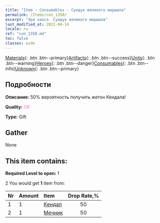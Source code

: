 ```yaml
---
title: "Item - Consumables - Сундук великого маршала"
permalink: /Items/con_1350/
excerpt: "Эра хаоса  Сундук великого маршала"
last_modified_at: 2021-04-14
locale: ru
ref: "con_1350.md"
toc: false
classes: wide
---
```

 [Materials](/ru/Items/){: .btn .btn--primary}[Artifacts](/ru/Items/Artifacts/){: .btn .btn--success}[Units](/ru/Items/Units/){: .btn .btn--warning}[Heroes](/ru/Items/Heroes/){: .btn .btn--danger}[Consumables](/ru/Items/Consumables/){: .btn .btn--info}[Unknown](/ru/Items/Unknown/){: .btn .btn--primary}

## Подробности
 **Описание:** 50% вероятность получить жетон Кендала!

 **Quality:** <span style="color: #DA70D6">OK</span>

 **Type:** Gift

## Gather

  None

## This item contains:

 **Required Level to open:** 1

 2 You would get **1** item  from:

  | Nr | Amount |     Item    | Drop Rate,% |
  |:---|:-------|:------------|:---------:|
  | 1 | 1 | [Кендал](/ru/Items/her_363/) | 50 | 
  | 2 | 1 | [Мечник](/ru/Items/unt_193/) | 50 | 
